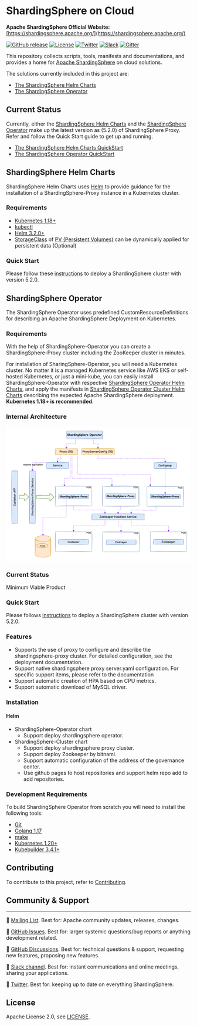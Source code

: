 # ShardingSphere on Cloud

**Apache ShardingSphere Official Website:** [https://shardingsphere.apache.org/](https://shardingsphere.apache.org/)

[![GitHub release](https://img.shields.io/github/release/apache/shardingsphere-on-cloud.svg)](https://github.com/apache/shardingsphere-on-cloud/releases)
[![License](https://img.shields.io/badge/license-Apache%202-4EB1BA.svg)](https://www.apache.org/licenses/LICENSE-2.0.html)
[![Twitter](https://img.shields.io/twitter/url/https/twitter.com/ShardingSphere.svg?style=social&label=Follow%20%40ShardingSphere)](https://twitter.com/ShardingSphere)
[![Slack](https://img.shields.io/badge/%20Slack-ShardingSphere%20Channel-blueviolet)](https://join.slack.com/t/apacheshardingsphere/shared_invite/zt-sbdde7ie-SjDqo9~I4rYcR18bq0SYTg)
[![Gitter](https://badges.gitter.im/shardingsphere/shardingsphere.svg)](https://gitter.im/shardingsphere/Lobby)

This repository collects scripts, tools, manifests and documentations, and provides a home for [Apache ShardingSphere](https://shardingsphere.apache.org/) on cloud solutions.

The solutions currently included in this project are:

* [The ShardingSphere Helm Charts](https://github.com/apache/shardingsphere-on-cloud/tree/main/charts/shardingsphere-proxy)
* [The ShardingSphere Operator](https://github.com/apache/shardingsphere-on-cloud/tree/main/shardingsphere-operator)

## Current Status

Currently, either the [ShardingSphere Helm Charts](https://github.com/apache/shardingsphere-on-cloud/tree/main/charts/apache-shardingsphere-proxy-charts) and the [ShardingSphere Operator](https://github.com/apache/shardingsphere-on-cloud/tree/main/shardingsphere-operator) make up the latest version as (5.2.0) of ShardingSphere Proxy. Refer and follow the Quick Start guide to get up and running. 

* [The ShardingSphere Helm Charts QuickStart](#quick-start)
* [The ShardingSphere Operator QuickStart](#quick-start-1)

## ShardingSphere Helm Charts

ShardingSphere Helm Charts uses [Helm](https://helm.sh/) to provide guidance for the installation of a ShardingSphere-Proxy instance in a Kubernetes cluster.


### Requirements

* [Kubernetes 1.18+]()
* [kubectl](https://kubernetes.io/docs/reference/kubectl/)
* [Helm 3.2.0+](https://helm.sh/)
* [StorageClass](https://kubernetes.io/docs/concepts/storage/storage-classes/) of [PV (Persistent Volumes)](https://kubernetes.io/docs/concepts/storage/persistent-volumes/) can be dynamically applied for persistent data (Optional)

### Quick Start

Please follow these [instructions](./docs/shardingsphere-helm-charts.md) to deploy a ShardingSphere cluster with version 5.2.0.

## ShardingSphere Operator

The ShardingSphere Operator uses predefined CustomResourceDefinitions for describing an Apache ShardingSphere Deployment on Kubernetes.

### Requirements

With the help of ShardingSphere-Operator you can create a ShardingSphere-Proxy cluster including the ZooKeeper cluster in minutes.

For installation of SharingSphere-Operator, you will need a Kubernetes cluster. No matter it is a managed Kubernetes service like AWS EKS or self-hosted Kubernetes, or just a mini-kube, you can easily install ShardingSphere-Operator with respective [ShardingSphere Operator Helm Charts](https://github.com/apache/shardingsphere-on-cloud/tree/main/charts/apache-shardingsphere-operator-charts), and apply the manifests in [ShardingSphere Operator Cluster Helm Charts](https://github.com/apache/shardingsphere-on-cloud/tree/main/charts/apache-shardingsphere-operator-cluster-charts) describing the expected Apache ShardingSphere deployment. **Kubernetes 1.18+ is recommended**. 

### Internal Architecture

![img.png](./docs/images/ss-operatorIA.png)

### Current Status

Minimum Viable Product

### Quick Start 

Please follows [instructions](./docs/shardingsphere-operator.md) to deploy a ShardingSphere cluster with version 5.2.0.

### Features

* Supports the use of proxy to configure and describe the shardingsphere-proxy cluster. For detailed configuration, see the deployment documentation.
* Support native shardingsphere proxy server.yaml configuration. For specific support items, please refer to the documentation
* Support automatic creation of HPA based on CPU metrics.
* Support automatic download of MySQL driver.

### Installation

#### Helm

* ShardingSphere-Operator chart
    * Support deploy shardingsphere operator.
* ShardingSphere-Cluster chart
    * Support deploy shardingsphere proxy cluster.
    * Support deploy Zookeeper by bitnami.
    * Support automatic configuration of the address of the governance center.
    * Use github pages to host repositories and support helm repo add to add repositories.

### Development Requirements

To build ShardingSphere Operator from scratch you will need to install the following tools:

* [Git](https://git-scm.com/)
* [Golang 1.17](https://golang.org/dl/)
* [make](https://www.gnu.org/savannah-checkouts/gnu/make/make.html)
* [Kubernetes 1.20+](https://github.com/kubernetes/kubernetes)
* [Kubebuilder 3.4.1+](https://github.com/kubernetes-sigs/kubebuilder)

## Contributing

To contribute to this project, refer to [Contributing](CONTRIBUTING.md).

## Community & Support

<hr>

:link: [Mailing List](https://shardingsphere.apache.org/community/en/contribute/subscribe/). Best for: Apache community updates, releases, changes.

:link: [GitHub Issues](https://github.com/apache/shardingsphere-on-cloud/issues). Best for: larger systemic questions/bug reports or anything development related.

:link: [GitHub Discussions](https://github.com/apache/shardingsphere-on-cloud/discussions). Best for: technical questions & support, requesting new features, proposing new features.

:link: [Slack channel](https://join.slack.com/t/apacheshardingsphere/shared_invite/zt-sbdde7ie-SjDqo9~I4rYcR18bq0SYTg). Best for: instant communications and online meetings, sharing your applications.

:link: [Twitter](https://twitter.com/ShardingSphere). Best for: keeping up to date on everything ShardingSphere.


## License

Apache License 2.0, see [LICENSE](https://github.com/apache/shardingsphere-on-cloud/blob/main/LICENSE).
